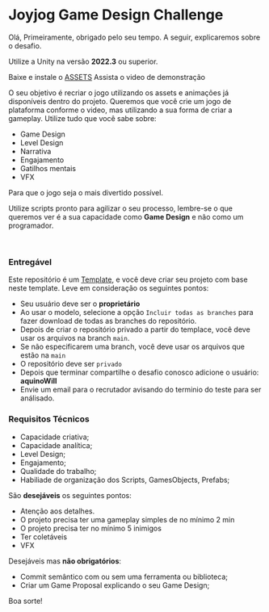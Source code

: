 # Joyjog Game Design Challenge

Olá,
Primeiramente, obrigado pelo seu tempo. A seguir, explicaremos sobre o desafio.

Utilize a Unity na versão **2022.3** ou superior.

Baixe e instale o [ASSETS](https://assetstore.unity.com/packages/2d/characters/sunny-land-103349)
Assista o video de demonstração

O seu objetivo é recriar o jogo utilizando os assets e animações já disponíveis dentro do projeto. Queremos que você crie um jogo de plataforma conforme o video, mas utilizando a sua forma de criar a gameplay. Utilize tudo que você sabe sobre:
  * Game Design
  * Level Design
  * Narrativa
  * Engajamento
  * Gatilhos mentais
  * VFX

Para que o jogo seja o mais divertido possível.

Utilize scripts pronto para agilizar o seu processo, lembre-se o que queremos ver é a sua capacidade como **Game Design** e não como um programador.

&nbsp;

### Entregável

Este repositório é um [Template](https://docs.github.com/en/repositories/creating-and-managing-repositories/creating-a-repository-from-a-template), e você deve criar seu projeto com base neste template. Leve em consideração os seguintes pontos:

- Seu usuário deve ser o **proprietário**
- Ao usar o modelo, selecione a opção `Incluir todas as branches` para fazer download de todas as branches do repositório.
- Depois de criar o repositório privado a partir do templace, você deve usar os arquivos na branch `main`.
- Se não especificarem uma branch, você deve usar os arquivos que estão na `main`
- O repositório deve ser `privado`
- Depois que terminar compartilhe o desafio conosco adicione o usuário: **aquinoWill**
- Envie um email para o recrutador avisando do terminio do teste para ser análisado.

### Requisitos Técnicos
- Capacidade criativa;
- Capacidade analítica;
- Level Design;
- Engajamento;
- Qualidade do trabalho;
- Habiliade de organização dos Scripts, GamesObjects, Prefabs;

São **desejáveis** os seguintes pontos:

- Atenção aos detalhes.
- O projeto precisa ter uma gameplay simples de no mínimo 2 min
- O projeto precisa ter no mínimo 5 inimigos
- Ter coletáveis
- VFX

Desejáveis mas **não obrigatórios**:
- Commit semântico com ou sem uma ferramenta ou biblioteca;
- Criar um Game Proposal explicando o seu Game Design;

Boa sorte!